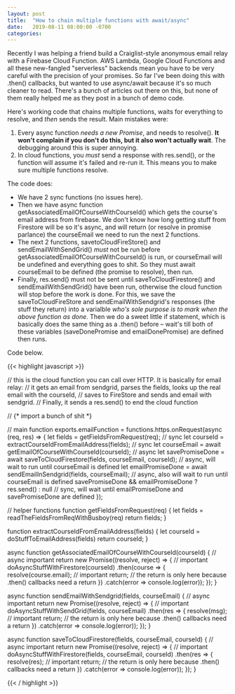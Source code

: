```yaml
---
layout: post
title:  "How to chain multiple functions with await/async"
date:   2019-08-11 08:00:00 -0700
categories: 
---
```


Recently I was helping a friend build a Craiglist-style anonymous email relay with a Firebase Cloud Function. AWS Lambda, Google Cloud Functions and all these new-fangled "serverless" backends mean you have to be very careful with the precision of your promises. So far I've been doing this with .then() callbacks, but wanted to use async/await because it's so much cleaner to read. There's a bunch of articles out there on this, but none of them really helped me as they post in a bunch of demo code.

Here's working code that chains multiple functions, waits for everything to resolve, and _then_ sends the result. Main mistakes were:

1. Every async function _needs a new Promise_, and needs to resolve(). **It won't complain if you don't do this, but it also won't actually wait**. The debugging around this is super annoying.
2. In cloud functions, you _must_ send a response with res.send(), or the function will assume it's failed and re-run it. This means you to make sure multiple functions resolve.

The code does:

* We have 2 sync functions (no issues here).
* Then we have async function getAssociatedEmailOfCourseWithCourseId() which gets the course's email address from firebase. We don't know how long getting stuff from Firestore will be so it's async, and will return (or resolve in promise parlance) the courseEmail we need to run the next 2 functions. 
* The next 2 functions, savetoCloudFireStore() and sendEmailWithSendGrid() _must_ not be run before getAssociatedEmailOfCourseWithCourseId() is run, or courseEmail will be undefined and everything goes to shit. So they must await courseEmail to be defined (the promise to resolve), then run.
* Finally, res.send() must not be sent until saveToCloudFirestore() and sendEmailWithSendGrid() have been run, otherwise the cloud function will stop before the work is done. For this, we save the saveToCloudFireStore and sendEmailWithSendgrid's responses (the stuff they return) into a varialble _who's sole purpose is to mark when the above function as done_. Then we do a sweet little if statement, which is basically does the same thing as a .then() before – wait's till both of these variables (saveDonePromise and emailDonePromise) are defined then runs.

Code below.

{{< highlight javascript >}}

// this is the cloud function you can call over HTTP. It is basically for email relay:
// it gets an email from sendgrid, parses the fields, looks up the real email with the courseId,
// saves to FireStore and sends and email with sendgrid.
// Finally, it sends a res.send() to end the cloud function

// {* import a bunch of shit *}

// main function
exports.emailFunction = functions.https.onRequest(async (req, res) => {
  let fields = getFieldsFromRequest(req); // sync
  let courseId = extractCourseIdFromEmailAddress(fields); // sync
  let courseEmail = await getEmailOfCourseWithCourseId(courseId); // async
  let savePromiseDone = await saveToCloudFirestore(fields, courseEmail, courseId); // async, will wait to run until courseEmail is defined
  let emailPromiseDone = await sendEmailInSendgrid(fields, courseEmail); // async, also will wait to run until courseEmail is defined
  savePromiseDone && emailPromiseDone ? res.send() : null // sync, will wait until emailPromiseDone and savePromiseDone are defined
});

// helper functions
function getFieldsFromRequest(req) {
  let fields = readTheFieldsFromReqWithBusboy(req)
  return fields;
}

function extractCourseIdFromEmailAddress(fields) {
  let courseId = doStuffToEmailAddress(fields)
  return courseId;
}

async function getAssociatedEmailOfCourseWithCourseId(courseId) { // async important
  return new Promise((resolve, reject) => { // important
    doAsyncStuffWithFirestore(courseId)
      .then(course => {
        resolve(course.email); // important
        return; // the return is only here because .then() callbacks need a return
      })
      .catch(error => console.log(error));
  });
}

async function sendEmailWithSendgrid(fields, courseEmail) { // async important
  return new Promise((resolve, reject) => { // important
    doAsyncStuffWithSendGrid(fields, courseEmail)
      .then(res => {
        resolve(msg); // important
        return; // the return is only here because .then() callbacks need a return
      })
      .catch(error => console.log(error));
  });
}

async function saveToCloudFirestore(fields, courseEmail, courseId) { // async important
  return new Promise((resolve, reject) => { // important
    doAsyncStuffWithFirestore(fields, courseEmail, courseId)
      .then(res => {
        resolve(res); // important
        return; // the return is only here because .then() callbacks need a return
      })
      .catch(error => console.log(error));
  });
}

{{< / highlight >}}
